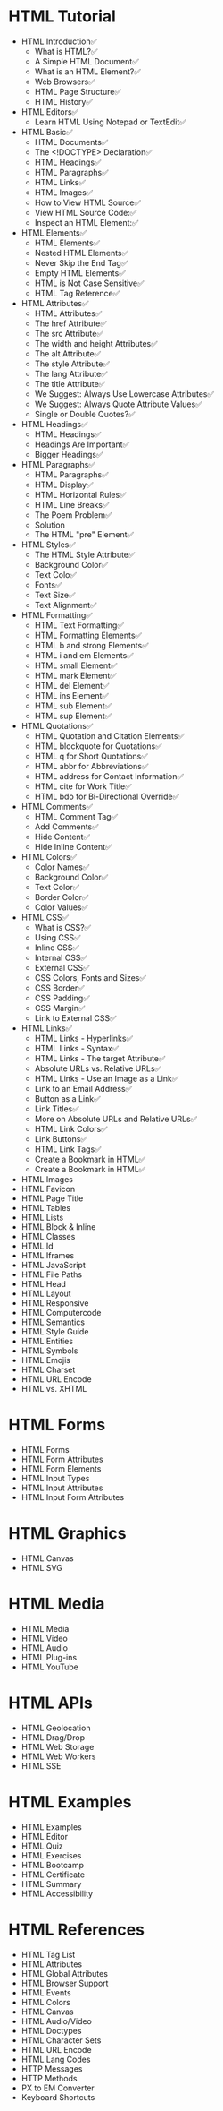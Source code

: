 # HTML Tutorial

- HTML Introduction✅
  - What is HTML?✅
  - A Simple HTML Document✅
  - What is an HTML Element?✅
  - Web Browsers✅
  - HTML Page Structure✅
  - HTML History✅
- HTML Editors✅
  - Learn HTML Using Notepad or TextEdit✅
- HTML Basic✅
  - HTML Documents✅
  - The <!DOCTYPE> Declaration✅
  - HTML Headings✅
  - HTML Paragraphs✅
  - HTML Links✅
  - HTML Images✅
  - How to View HTML Source✅ 
  - View HTML Source Code:✅ 
  - Inspect an HTML Element:✅
- HTML Elements✅
  - HTML Elements✅
  - Nested HTML Elements✅
  - Never Skip the End Tag✅
  - Empty HTML Elements✅
  - HTML is Not Case Sensitive✅
  - HTML Tag Reference✅
- HTML Attributes✅
  - HTML Attributes✅
  - The href Attribute✅
  - The src Attribute✅
  - The width and height Attributes✅
  - The alt Attribute✅
  - The style Attribute✅
  - The lang Attribute✅
  - The title Attribute✅
  - We Suggest: Always Use Lowercase Attributes✅
  - We Suggest: Always Quote Attribute Values✅
  - Single or Double Quotes?✅
- HTML Headings✅
  - HTML Headings✅
  - Headings Are Important✅
  - Bigger Headings✅
- HTML Paragraphs✅
  - HTML Paragraphs✅
  - HTML Display✅
  - HTML Horizontal Rules✅
  - HTML Line Breaks✅
  - The Poem Problem✅
  - Solution
  - The HTML "pre" Element✅
- HTML Styles✅
  - The HTML Style Attribute✅
  - Background Color✅
  - Text Colo✅
  - Fonts✅
  - Text Size✅
  - Text Alignment✅
- HTML Formatting✅
  - HTML Text Formatting✅
  - HTML Formatting Elements✅
  - HTML b and strong Elements✅
  - HTML i and em Elements✅
  - HTML small Element✅
  - HTML mark Element✅
  - HTML del Element✅
  - HTML ins Element✅
  - HTML sub Element✅
  - HTML sup Element✅
- HTML Quotations✅
  - HTML Quotation and Citation Elements✅
  - HTML blockquote for Quotations✅
  - HTML q for Short Quotations✅
  - HTML abbr for Abbreviations✅
  - HTML address for Contact Information✅
  - HTML cite for Work Title✅
  - HTML bdo for Bi-Directional Override✅
- HTML Comments✅
  - HTML Comment Tag✅
  - Add Comments✅
  - Hide Content✅
  - Hide Inline Content✅
- HTML Colors✅
  - Color Names✅
  - Background Color✅
  - Text Color✅
  - Border Color✅
  - Color Values✅
- HTML CSS✅
  - What is CSS?✅
  - Using CSS✅
  - Inline CSS✅
  - Internal CSS✅
  - External CSS✅
  - CSS Colors, Fonts and Sizes✅
  - CSS Border✅
  - CSS Padding✅
  - CSS Margin✅
  - Link to External CSS✅
- HTML Links✅
  - HTML Links - Hyperlinks✅
  - HTML Links - Syntax✅
  - HTML Links - The target Attribute✅
  - Absolute URLs vs. Relative URLs✅
  - HTML Links - Use an Image as a Link✅
  - Link to an Email Address✅
  - Button as a Link✅
  - Link Titles✅
  - More on Absolute URLs and Relative URLs✅
  - HTML Link Colors✅
  - Link Buttons✅
  - HTML Link Tags✅
  - Create a Bookmark in HTML✅
  - Create a Bookmark in HTML✅
- HTML Images
- HTML Favicon
- HTML Page Title
- HTML Tables
- HTML Lists
- HTML Block & Inline
- HTML Classes
- HTML Id
- HTML Iframes
- HTML JavaScript
- HTML File Paths
- HTML Head
- HTML Layout
- HTML Responsive
- HTML Computercode
- HTML Semantics
- HTML Style Guide
- HTML Entities
- HTML Symbols
- HTML Emojis
- HTML Charset
- HTML URL Encode
- HTML vs. XHTML

# HTML Forms

- HTML Forms
- HTML Form Attributes
- HTML Form Elements
- HTML Input Types
- HTML Input Attributes
- HTML Input Form Attributes

# HTML Graphics

- HTML Canvas
- HTML SVG

# HTML Media

- HTML Media
- HTML Video
- HTML Audio
- HTML Plug-ins
- HTML YouTube

# HTML APIs

- HTML Geolocation
- HTML Drag/Drop
- HTML Web Storage
- HTML Web Workers
- HTML SSE

# HTML Examples

- HTML Examples
- HTML Editor
- HTML Quiz
- HTML Exercises
- HTML Bootcamp
- HTML Certificate
- HTML Summary
- HTML Accessibility

# HTML References

- HTML Tag List
- HTML Attributes
- HTML Global Attributes
- HTML Browser Support
- HTML Events
- HTML Colors
- HTML Canvas
- HTML Audio/Video
- HTML Doctypes
- HTML Character Sets
- HTML URL Encode
- HTML Lang Codes
- HTTP Messages
- HTTP Methods
- PX to EM Converter
- Keyboard Shortcuts
